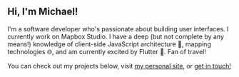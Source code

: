 ## Hi, I'm Michael!

I'm a software developer who's passionate about building user interfaces. I currently work on Mapbox Studio. I have a deep (but not complete by any means!) knowledge of client-side JavaScript architecture :hammer:, mapping technologies :globe_with_meridians:, and am currently excited by Flutter :hatched_chick:. Fan of travel!

You can check out my projects below, visit [my personal site](https://bullington.xyz), or [get in touch!](mailto:michael@bullington.xyz)
